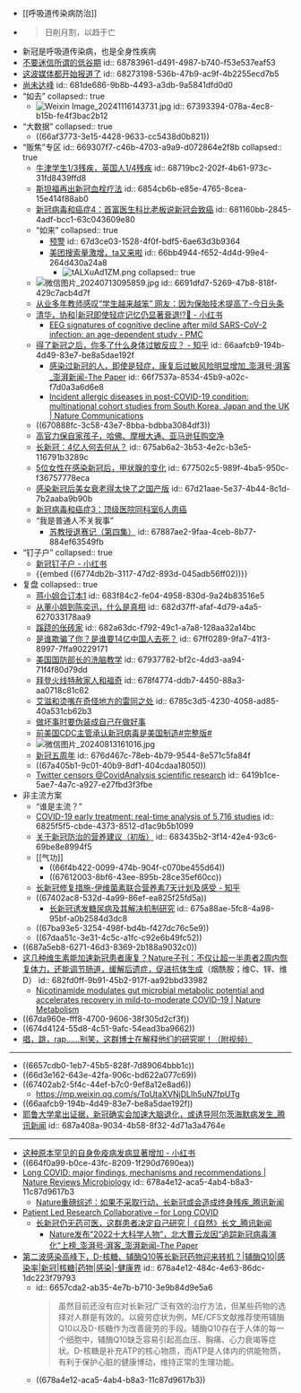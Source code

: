 - [[呼吸道传染病防治]]
- >日削月割，以趋于亡
- 新冠是呼吸道传染病，也是全身性疾病
- [不要迷信所谓的低谷期](https://mp.weixin.qq.com/s/TqgroQJ7FHbgOI7hxIN8mQ)
  id:: 68783961-d491-4987-b740-f53e537eaf53
- [这波媒体都开始报道了](https://mp.weixin.qq.com/s/RkmEiIE8-hzoQqSb6TM8KQ)
  id:: 68273198-536b-47b9-ac9f-4b2255ecd7b5
- [尚未达峰](https://mp.weixin.qq.com/s/gR41jBWkcjIXaZaZw3Kh1A)
  id:: 681de686-9b8b-4493-a3db-9a5841dfd0d0
- “如去”
  collapsed:: true
	- ![Weixin Image_20241116143731.jpg](../assets/Weixin_Image_20241116143731_1731802005373_0.jpg)
	  id:: 67393394-078a-4ec8-b15b-fe4f3bac2b12
- “大数据”
  collapsed:: true
	- ((66af3773-3e15-4428-9633-cc5438d0b821))
- “贩焦”专区
  id:: 669307f7-c46b-4703-a9a9-d072864e2f8b
  collapsed:: true
	- [牛津学生1/3残疾，英国人1/4残疾](https://mp.weixin.qq.com/s/TDgS1RPqWVwyWxVDjpw3lA)
	  id:: 68719bc2-202f-4b61-973c-31fd8439ffd8
	- [斯坦福再出新冠血栓疗法](https://mp.weixin.qq.com/s/4HT9ctym86G9bH9WP8xlUQ)
	  id:: 6854cb6b-e85e-4765-8cea-15e414f88ab0
	- [新冠病毒和癌症4：首富医生科比老板说新冠会致癌](https://mp.weixin.qq.com/s/cbUIraEwpSDgPv-xrBzjzg)
	  id:: 681160bb-2845-4adf-bcc1-63c043609e80
	- “如来”
	  collapsed:: true
		- [预警](https://mp.weixin.qq.com/s/GOkPIh0fdCAWgmGremOhJA)
		  id:: 67d3ce03-1528-4f0f-bdf5-6ae63d3b9364
		- [美团搜索量激增，ta又来啦](https://mp.weixin.qq.com/s/3Hy9SAN3GHYAjKLkZMxF7g)
		  id:: 66bb4944-f652-4d4d-99e4-264d430a24a8
			- ![tALXuAd1ZM.png](../assets/tALXuAd1ZM_1723550098868_0.png)
			  collapsed:: true
	- ![微信图片_20240713095859.jpg](../assets/微信图片_20240713095859_1720836055872_0.jpg)
	  id:: 6691dfd7-5269-47b8-818f-429c7acb4d7f
	- [从业多年教师感叹“学生越来越笨” 网友：因为保胎技术提高了-今日头条](https://www.toutiao.com/article/7402959616524435968)
	- [清华，协和|新冠即使轻症记忆仍显著衰退⁉️🤔 - 小红书](https://www.xiaohongshu.com/explore/66ef6f6a000000001e019a4c?note_flow_source=wechat&xsec_token=CBV2sQmtOBA-OfsyPiqc9fH1BUyAtv1LetKET_WgVcXcI=)
		- [EEG signatures of cognitive decline after mild SARS-CoV-2 infection: an age-dependent study - PMC](https://www.ncbi.nlm.nih.gov/pmc/articles/PMC11188525/)
	- [得了新冠之后，你多了什么身体过敏反应？ - 知乎](https://www.zhihu.com/question/653212544)
	  id:: 66aafcb9-194b-4d49-83e7-be8a5dae192f
		- [感染过新冠的人，即使是轻症，康复后过敏风险明显增加_澎湃号·湃客_澎湃新闻-The Paper](https://www.thepaper.cn/newsDetail_forward_27106604)
		  id:: 66f7537a-8534-45b9-a02c-f7d0a3a6d6e8
		- [Incident allergic diseases in post-COVID-19 condition: multinational cohort studies from South Korea, Japan and the UK | Nature Communications](https://www.nature.com/articles/s41467-024-47176-w)
	- ((670888fc-3c58-43e7-8bba-bdbba3084df3))
	- [高官力保自家孩子，哈佛、摩根大通、亚马逊狂购空净](https://mp.weixin.qq.com/s/5M59EHD8DdQuz5mEysntNA)
	- [长新冠：4亿人何去何从？](https://mp.weixin.qq.com/s/ArgqTXA00jJTV10atn9zew)
	  id:: 675ab6a2-3b53-4e2c-b3e5-116791b3289c
	- [5位女性在感染新冠后，甲状腺的变化](https://mp.weixin.qq.com/s/pesK9n5lgGh-ooNEQJ2uQA)
	  id:: 677502c5-989f-4ba5-950c-f36757778eca
	- [感染新冠后美女衰老得太快了之国产版](https://mp.weixin.qq.com/s/kJHEJwQfhiuQBeP8u2a4MA)
	  id:: 67d21aae-5e37-4b44-8c1d-7b2aaba9b90b
	- [新冠病毒和癌症3：顶级医院同科室6人患癌](https://mp.weixin.qq.com/s/LwJq84YfUGE2SR4KhA6mUg)
	- “我是普通人不关我事”
		- [苏教授退赛记（第四集）](https://mp.weixin.qq.com/s/ZHlXy7JvHMC9N56KDB9CZA)
		  id:: 67887ae2-9faa-4ceb-8b77-884ef63549fb
- “钉子户”
  collapsed:: true
	- [新冠钉子户 - 小红书](https://www.xiaohongshu.com/explore/6695243f0000000005005271)
	- {{embed ((6774db2b-3117-47d2-893d-045adb56ff02))}}
- 复盘
  collapsed:: true
	- [蒋小姐合订本1](https://mp.weixin.qq.com/s/okTCQifzX9KVVUtRtKgsxg)
	  id:: 683f84c2-fe04-4958-830d-9a24b83516e5
	- [从董小姐到陈奕迅，什么是真相](https://mp.weixin.qq.com/s/EOj2V4vOF8Y9X0M49KbNSA)
	  id:: 682d37ff-afaf-4d79-a4a5-627033178aa9
	- [蹊跷的伥砖家](https://mp.weixin.qq.com/s/175E09w2f8u02sl1Du0Uyg)
	  id:: 682a63dc-f792-49c1-a7a8-128aa32a14bc
	- [是谁欺骗了你？是谁要14亿中国人去死？](https://mp.weixin.qq.com/s/Ft76mlHQ_JmnKNSXQDW4og)
	  id:: 67ff0289-9fa7-41f3-8997-7ffa90229171
	- [美国国防部长的洗脑教学](https://mp.weixin.qq.com/s/dLYgqY3_qMmuqkaEN-2wOQ)
	  id:: 67937782-bf2c-4dd3-aa94-71f4f80d79dd
	- [拜登火线特赦家人和福奇](https://mp.weixin.qq.com/s/EYioKeh_6-svOUQP0f9Ubg)
	  id:: 678f4774-ddb7-4450-88a3-aa0718c81c62
	- [艾滋和烫嘴在奇怪地方的雷同之处](https://mp.weixin.qq.com/s/Xk1lboDcRRBbRVyW6AJgPg)
	  id:: 6785c3d5-4230-4058-ad85-40a531cb62b3
	- [做坏事时要伪装成自己在做好事](https://mp.weixin.qq.com/s/xuR5h8cDRp8T9O0jdq7G8g)
	- [前美国CDC主管承认新冠病毒是美国制造#完整版#](https://mp.weixin.qq.com/s/1TemKBcIRQkwn5chqSVbGg)
	- ![微信图片_20240813161016.jpg](../assets/微信图片_20240813161016_1723536746461_0.jpg)
	- [新冠五周年](https://mp.weixin.qq.com/s/rx9Kt8NhZHc94_qUDhfYyA)
	  id:: 676d467c-78eb-4b79-9544-8e571c5fa84f
	- ((67a405b1-9c01-40b9-8df1-404cdaa18050))
	- [Twitter censors @CovidAnalysis scientific research](https://c19early.org/twitter.html)
	  id:: 6419b1ce-5ae7-4a7c-a927-e27fbd3f3fbe
- 非主流方案
	- “谁是主流？”
	- [COVID-19 early treatment: real-time analysis of 5,716 studies](https://c19early.org/)
	  id:: 6825f5f5-cbde-4373-8512-d1ac9b5b1099
	- [关于新冠防治的营养建议（初版）](https://mp.weixin.qq.com/s/-NOzjWw0UKKjYctyHcbDOQ)
	  id:: 683435b2-3f14-42e4-93c6-69be8e8994f5
	- [[气功]]
		- ((66f4b422-0099-474b-904f-c070be455d64))
		- ((67612003-8bf6-43ee-895b-28ce35ef60cc))
	- [长新冠修复措施-伊维菌素联合营养素7天计划及感受 - 知乎](https://zhuanlan.zhihu.com/p/636143907)
	- ((67402ac8-532d-4a99-86ef-ea825f25fd5a))
		- [长新冠诱发糖尿病及其解决机制研究](https://mp.weixin.qq.com/s/LKORtSiQhJLiOnhvBx3IRQ)
		  id:: 675a88ae-5fc8-4a98-95bf-a0b2584d3dc8
	- ((67ba93e5-3254-498f-bd4b-f427dc76c5e9))
	- ((67daa51c-3e31-4c5c-a1fc-c92e6b49fc52))
- ((687a5eb8-6271-46d3-8369-2b188a9032c0))
- [这几种维生素能加速新冠患者康复？Nature子刊：不仅让超一半患者2周内恢复体力，还能调节肠道，缓解后遗症，促进抗体生成](https://mp.weixin.qq.com/s/UK9eAfWWG2sT8DcsYUeD3A)（烟酰胺；维C、锌、维D）
  id:: 682fd0ff-9b91-45b2-917f-aa92bbd33982
	- [Nicotinamide modulates gut microbial metabolic potential and accelerates recovery in mild-to-moderate COVID-19 | Nature Metabolism](https://www.nature.com/articles/s42255-025-01290-1)
- ((67da960e-fff8-4700-9606-38f305d2cf3f))
- ((674d4124-55d8-4c51-9afc-54ead3ba9662))
- [唱，跳，rap……别笑，这群博士在解释他们的研究呢！（附视频）](https://mp.weixin.qq.com/s/HvyjM91PA156RYk6qDfOPg)
- ---
- ((6657cdb0-1eb7-45b5-828f-7d89064bbb1c))
- ((66d3e162-643e-42fa-906c-bd622a077c69))
- ((67402ab2-5f4c-44ef-b7c0-9ef8a12e8ad6))
	- https://mp.weixin.qq.com/s/TqUtaXVNjDLlh5uN7fpUTg
- ((66aafcb9-194b-4d49-83e7-be8a5dae192f))
- [耶鲁大学拿出证据，新冠确实会加速大脑退化，或诱导阿尔茨海默病发生_腾讯新闻](https://news.qq.com/rain/a/20250716A04JV500)
  id:: 687a408a-9034-4b58-8f32-4d71a3a4764e
- ---
- [这种原本罕见的自身免疫病发病显著增加 - 小红书](https://www.xiaohongshu.com/explore/66bdfe2c000000000d0329c4?note_flow_source=wechat&xsec_token=CBLTP0giAmdtfgb8niIXiJRYw_o-nh7nrovMgkbZSUrDA=)
- ((664f0a99-b0ce-43fc-8209-1f290d7690ea))
- [Long COVID: major findings, mechanisms and recommendations | Nature Reviews Microbiology](https://www.nature.com/articles/s41579-022-00846-2)
  id:: 678a4e12-aca5-4ab4-b8a3-11c87d9617b3
	- [Nature重磅综述：如果不采取行动，长新冠或会造成终身残疾_腾讯新闻](https://new.qq.com/rain/a/20230118A01AVR00)
- [Patient Led Research Collaborative – for Long COVID](https://patientresearchcovid19.com/)
	- [长新冠仍无药可医，这群患者决定自己研究 |《自然》长文_腾讯新闻](https://new.qq.com/rain/a/20240510A0483600)
		- [Nature发布“2022十大科学人物”，北大曹云龙因“追踪新冠病毒演化”上榜_澎湃号·湃客_澎湃新闻-The Paper](https://www.thepaper.cn/newsDetail_forward_21175462)
- [第二波感染高峰下，D-核糖、辅酶Q10等长新冠药物迎来转机？|辅酶Q10|感染率|新冠|核糖|药物|感染|-健康界](https://www.cn-healthcare.com/articlewm/20230624/content-1569406.html)
  id:: 678a4e12-484c-4e63-86dc-1dc223f79793
	- id:: 6657cda2-ab35-4e7b-b710-3e9b84d9e5a6
	  >虽然目前还没有应对长新冠广泛有效的治疗方法，但某些药物的选择对人群是有效的。以疲劳症状为例，ME/CFS文献推荐使用辅酶Q10以及D-核糖作为改善疲劳的手段。辅酶Q10存在于人体的每一个细胞中，辅酶Q10缺乏容易引起高血压、胸痛、心力衰竭等症状。D-核糖是补充ATP的核心物质，而ATP是人体内的供能物质，有利于保护心脏的健康博动，维持正常的生理功能。
	- ((678a4e12-aca5-4ab4-b8a3-11c87d9617b3))